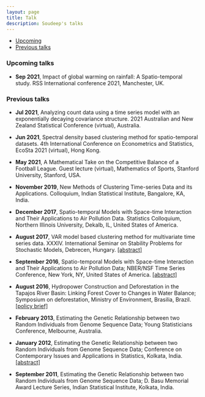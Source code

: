 ```yaml
---
layout: page
title: Talk
description: Soudeep's talks
---
```


<div class="navbar">
    <div class="navbar-inner">
        <ul class="nav">
            <li><a href="#upcoming">Upcoming</a></li>
            <li><a href="#previous">Previous talks</a></li>
        </ul>
    </div>
</div>

### <a name="upcoming"></a>Upcoming talks

- **Sep 2021**, Impact of global warming on rainfall: A Spatio-temporal study. RSS International conference 2021, Manchester, UK.

### <a name="previous"></a>Previous talks

- **Jul 2021**, Analyzing count data using a time series model with an exponentially decaying covariance structure. 2021 Australian and New Zealand Statistical Conference (virtual), Australia.

- **Jun 2021**, Spectral density based clustering method for spatio-temporal datasets. 4th International Conference on Econometrics and Statistics, EcoSta 2021 (virtual), Hong Kong.

- **May 2021**, A Mathematical Take on the Competitive Balance of a Football League. Guest lecture (virtual), Mathematics of Sports, Stanford University, Stanford, USA.

- **November 2019**, New Methods of Clustering Time-series Data and its Applications. Colloquium, Indian Statistical Institute, Bangalore, KA, India.

- **December 2017**, Spatio-temporal Models with Space-time Interaction and Their Applications to Air Pollution Data. Statistics Colloquium, Northern Illinois University, Dekalb, IL, United States of America.

- **August 2017**, VAR model based clustering method for multivariate time series data. XXXIV. International Seminar on Stability Problems for Stochastic Models, Debrecen, Hungary. [[abstract]](https://arato.inf.unideb.hu/isspsm2017/docs/abstbookb5_2017.pdf#page=40)

- **September 2016**, Spatio-temporal Models with Space-time Interaction and Their Applications to Air Pollution Data; NBER/NSF Time Series Conference, New York, NY, United States of America. [[abstract]](http://mimas.econ.columbia.edu/papers/s63.pdf)

- **August 2016**, Hydropower Construction and Deforestation in the Tapajos River Basin: Linking Forest Cover to Changes in Water Balance; Symposium on deforestation, Ministry of Environment, Brasilia, Brazil. [[policy brief]](http://whrc.org/wp-content/uploads/2016/09/PB_Hydropower_Construction_and_Deforestation.pdf)

- **February 2013**, Estimating the Genetic Relationship between two Random Individuals from Genome Sequence Data; Young Statisticians Conference, Melbourne, Australia.

- **January 2012**, Estimating the Genetic Relationship between two Random Individuals from Genome Sequence Data; Conference on Contemporary Issues and Applications in Statistics, Kolkata, India. [[abstract]](http://www.isical.ac.in/~cias/2.pdf#page=36)

- **September 2011**, Estimating the Genetic Relationship between two Random Individuals from Genome Sequence Data; D. Basu Memorial Award Lecture Series, Indian Statistical Institute, Kolkata, India.

